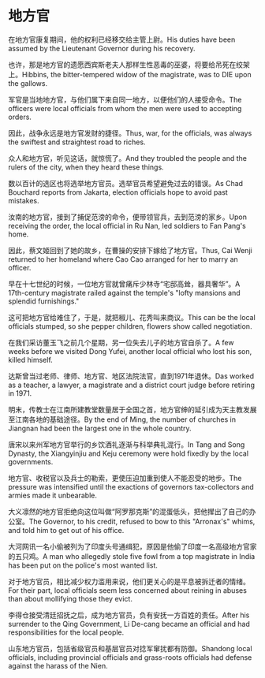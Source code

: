 # 地方官

<p><span class="chinese">在地方官康复期间，他的权利已经移交给主管上尉。</span><span class="english">His duties have been assumed by the Lieutenant Governor during his recovery.</span></p>

<p><span class="chinese">也许，那是地方官的遗愿西宾斯老夫人那样生性恶毒的巫婆，将要给吊死在绞架上。</span><span class="english">Hibbins, the bitter-tempered widow of the magistrate, was to DIE upon the gallows.</span></p>

<p><span class="chinese">军官是当地地方官，与他们属下来自同一地方，以便他们的人接受命令。</span><span class="english">The officers were local officials from whom the men were used to accepting orders.</span></p>

<p><span class="chinese">因此，战争永远是地方官发财的捷径。</span><span class="english">Thus, war, for the officials, was always the swiftest and straightest road to riches.</span></p>

<p><span class="chinese">众人和地方官，听见这话，就惊慌了。</span><span class="english">And they troubled the people and the rulers of the city, when they heard these things.</span></p>

<p><span class="chinese">数以百计的选区也将选举地方官员。选举官员希望避免过去的错误。</span><span class="english">As Chad Bouchard reports from Jakarta, election officials hope to avoid past mistakes.</span></p>

<p><span class="chinese">汝南的地方官，接到了捕促范滂的命令，便带领官兵，去到范滂的家乡。</span><span class="english">Upon receiving the order, the local official in Ru Nan, led soldiers to Fan Pang's home.</span></p>

<p><span class="chinese">因此，蔡文姬回到了她的故乡，在曹操的安排下嫁给了地方官。</span><span class="english">Thus, Cai Wenji returned to her homeland where Cao Cao arranged for her to marry an officer.</span></p>

<p><span class="chinese">早在十七世纪的时候，一位地方官就曾痛斥少林寺“宅邸高耸，器具奢华”。</span><span class="english">A 17th-century magistrate railed against the temple's "lofty mansions and splendid furnishings."</span></p>

<p><span class="chinese">这可把地方官给难住了，于是，就把椒儿、花秀叫来商议。</span><span class="english">This can be the local officials stumped, so she pepper children, flowers show called negotiation.</span></p>

<p><span class="chinese">在我们采访董玉飞之前几个星期，另一位失去儿子的地方官自杀了。</span><span class="english">A few weeks before we visited Dong Yufei, another local official who lost his son, killed himself.</span></p>

<p><span class="chinese">达斯曾当过老师、律师、地方官、地区法院法官，直到1971年退休。</span><span class="english">Das worked as a teacher, a lawyer, a magistrate and a district court judge before retiring in 1971.</span></p>

<p><span class="chinese">明末，传教士在江南所建教堂数量居于全国之首，地方官绅的延引成为天主教发展至江南各地的基础途径。</span><span class="english">By the end of Ming, the number of churches in Jiangnan had been the largest one in the whole country.</span></p>

<p><span class="chinese">唐宋以来州军地方官举行的乡饮酒礼逐渐与科举典礼混行。</span><span class="english">In Tang and Song Dynasty, the Xiangyinjiu and Keju ceremony were hold fixedly by the local governments.</span></p>

<p><span class="chinese">地方官、收税官以及兵士的勒索，更使压迫加重到使人不能忍受的地步。</span><span class="english">The pressure was intensified until the exactions of governors tax-collectors and armies made it unbearable.</span></p>

<p><span class="chinese">大义凛然的地方官拒绝向这位叫做“阿罗那克斯”的混蛋低头，把他撵出了自己的办公室。</span><span class="english">The Governor, to his credit, refused to bow to this "Arronax's" whims, and told him to get out of his office.</span></p>

<p><span class="chinese">大河网讯一名小偷被列为了印度头号通缉犯，原因是他偷了印度一名高级地方官家的五只鸡。</span><span class="english">A man who allegedly stole five fowl from a top magistrate in India has been put on the police's most wanted list.</span></p>

<p><span class="chinese">对于地方官员，相比减少权力滥用来说，他们更关心的是平息被拆迁者的情绪。</span><span class="english">For their part, local officials seem less concerned about reining in abuses than about mollifying those they evict.</span></p>

<p><span class="chinese">李得仓接受清廷招抚之后，成为地方官员，负有安抚一方百姓的责任。</span><span class="english">After his surrender to the Qing Government, Li De-cang became an official and had responsibilities for the local people.</span></p>

<p><span class="chinese">山东地方官员，包括省级官员和基层官员对捻军窜扰都有防御。</span><span class="english">Shandong local officials, including provincial officials and grass-roots officials had defense against the harass of the Nien.</span></p>

